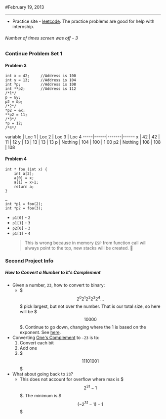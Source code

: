 #February 19, 2013
***
-	Practice site - [leetcode](www.leetcode.com). The practice problems are good for help with internship.
###### 	Number of times screen was off - 3

### Continue Problem Set 1
#### Problem 3
```
int x = 42;		//Address is 100
int y = 13;		//Address is 104
int *p;			//Address is 108
int **p2;		//Address is 112
/*1*/
p = &y;
p2 = &p;
/*2*/
*p2 = &x;
**p2 = 11;
/*3*/
*p = 12;
/*4*/
```

variable	| Loc 1 | Loc 2 | Loc 3 |	Loc 4
-----|------|-------|------
x	|	42	|	42	| 	11	|	12
y	|	13	|	13	|	13	|	13
p	|	Nothing	|	104	|	100	|	1 00
p2	|	Nothing	|	108	|	108	|	108

#### Problem 4
```
int * foo (int x) {
	int a[2];
	a[0] = x;
	a[1] = x+1;
	return a;
}

…
int *p1 = foo(2);
int *p2 = foo(3);
```
-	`p1[0]` - `2`
-	`p1[1]` - `3`
-	`p2[0]` - `3`
-	`p1[1]` - `4`
	>	This is wrong because in memory `ESP` from function call will always point to the top, new stacks will be created. 
	
### Second Project Info
##### How to Convert a Number to it's Complement
-	Given a number, `23`, how to convert to binary:
	-	$$$2^0 2^1 2^2 2^3 2^4 …$$$ pick largest, but not over the number. That is our total size, so here will be $$$10000$$$. Continue to go down, changing where the 1 is based on the exponent. See [here](http://www.wikihow.com/Convert-from-Binary-to-Decimal).
-	Converting [One's Complement](http://en.wikipedia.org/wiki/Ones'_complement) to `-23` is to:
	1. Convert each bit
	2. Add one	
	3. $$$11101001$$$
-	What about going back to `23`?
	-	This does not account for overflow where max is $$$2^{31}-1$$$. The minimum is $$$(-2^{31}-1)-1$$$